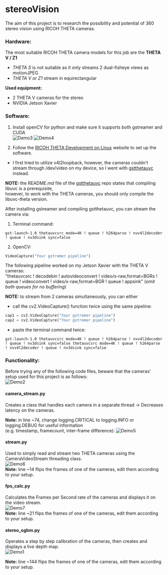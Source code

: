 # stereoVision
The aim of this project is to research the possibility and potential of 360 stereo vision using RICOH THETA cameras.  

### Hardware:
The most suitable RICOH THETA camera models for this job are the **THETA V / Z1**
* *THETA S* is not suitable as it only streams 2 dual-fisheye views as motionJPEG
* *THETA V or Z1* stream in equirectangular  

**Used equipment:**  
  * 2 THETA V cameras for the stereo
  * NVIDIA Jetson Xavier

### Software:
1. Install openCV for python and make sure it supports both gstreamer and CUDA  
![Demo3](https://github.com/sara-ismail/stereoVision/blob/main/Demo_ss/demo3.png "Demo3")
![Demo4](https://github.com/sara-ismail/stereoVision/blob/main/Demo_ss/demo4.png "Demo4")  

2. Follow the [RICOH THETA Development on Linux](https://codetricity.github.io/theta-linux/ "RICOH THETA Development on Linux")
website to set up the software. 

- I first tried to utilize v4l2loopback, however, the cameras couldn't stream through /dev/video on my device,
so I went with [gstthetauvc](https://github.com/nickel110/gstthetauvc "gstthetauvc") instead.

**NOTE:** the README.md file of the [gstthetauvc](https://github.com/nickel110/gstthetauvc "gstthetauvc") repo states that compiling libuvc is a prerequisite,  
however, to work with the THETA cameras, you should only compile the libuvc-theta version.

After installing gstreamer and compiling gstthetauvc, you can stream the camera via:
  1. Terminal command:
```
gst-launch-1.0 thetauvcsrc mode=4K ! queue ! h264parse ! nvv4l2decoder ! queue ! nv3dsink sync=false
```
  2. OpenCV:
```python
VideoCapture("Your gstremer pipeline")
```
The following pipeline worked on my Jetson Xavier with the THETA V cameras:  
"thetauvcsrc ! decodebin ! autovideoconvert ! video/x-raw,format=BGRx ! queue ! videoconvert ! video/x-raw,format=BGR ! queue ! appsink"
(*omit both queues for no buffering*)

**NOTE:** to stream from 2 cameras simultaneously, you can either
 - call the cv2.VideoCapture() function twice using the same pipeline:
 ```python
cap1 = cv2.VideoCapture("Your gstremer pipeline")
cap2 = cv2.VideoCapture("Your gstremer pipeline")
```
 - paste the terminal command twice:
```
gst-launch-1.0 thetauvcsrc mode=4K ! queue ! h264parse ! nvv4l2decoder ! queue ! nv3dsink sync=false thetauvcsrc mode=4K ! queue ! h264parse ! nvv4l2decoder ! queue ! nv3dsink sync=false
```
### Functionality:
Before trying any of the following code files, beware that the cameras' setup used for this project is as follows:  
![Demo2](https://github.com/sara-ismail/stereoVision/blob/main/Demo_ss/demo2.png "Demo2")  

#### camera_stream.py
Creates a class that handles each camera in a separate thread
-> Decreases latency on the cameras.  
   
**Note:** in line ~74, change logging.CRITICAL to logging.INFO or logging.DEBUG for useful information  
(e.g. timestamp, framecount, inter-frame difference):
![Demo5](https://github.com/sara-ismail/stereoVision/blob/main/Demo_ss/demo5.png "Demo5") 

#### stream.py
Used to simply read and stream two THETA cameras using the CameraVideoStream threading class.  
![Demo6](https://github.com/sara-ismail/stereoVision/blob/main/Demo_ss/demo6.png "Demo6")  
**Note:** line ~14 flips the frames of one of the cameras, edit them according to your setup.  

#### fps_calc.py
Calculates the Frames per Second rate of the cameras and displays it on the video stream.  
![Demo7](https://github.com/sara-ismail/stereoVision/blob/main/Demo_ss/demo7.png "Demo7")  
**Note:** line ~21 flips the frames of one of the cameras, edit them according to your setup. 

#### stereo_sgbm.py
Operates a step by step calibration of the cameras, then creates and displays a live depth map.  
![Demo1](https://github.com/sara-ismail/stereoVision/blob/main/Demo_ss/demo1.png "Demo1")  

**Note:** line ~144 flips the frames of one of the cameras, edit them according to your setup.  
